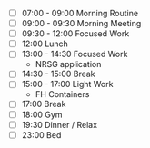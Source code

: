 - [ ] 07:00  - 09:00 Morning Routine
- [ ] 09:00 - 09:30 Morning Meeting
- [ ] 09:30 - 12:00 Focused Work
- [ ] 12:00 Lunch
- [ ] 13:00  - 14:30 Focused Work
	- NRSG application
- [ ] 14:30  - 15:00 Break
- [ ] 15:00 - 17:00 Light Work
	- FH Containers
- [ ] 17:00 Break
- [ ] 18:00 Gym
- [ ] 19:30 Dinner / Relax
- [ ] 23:00 Bed
